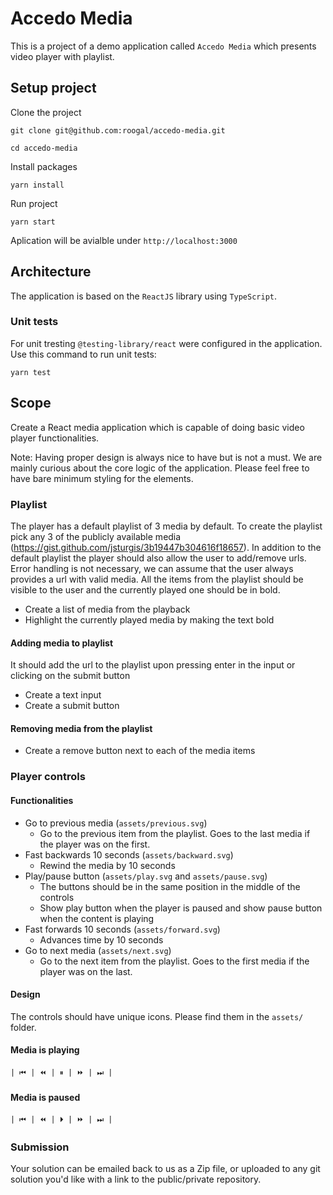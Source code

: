 # Accedo Media
This is a project of a demo application called `Accedo Media` which presents video player with playlist.

## Setup project

Clone the project
```
git clone git@github.com:roogal/accedo-media.git

cd accedo-media
```
Install packages
```
yarn install
```
Run project
```
yarn start
```
Aplication will be avialble under `http://localhost:3000`

## Architecture
The application is based on the `ReactJS` library using `TypeScript`.

### Unit tests
For unit tresting `@testing-library/react` were configured in the application.
Use this command to run unit tests:
```
yarn test
```

## Scope
Create a React media application which is capable of doing basic video player functionalities. 

Note: Having proper design is always nice to have but is not a must. We are mainly curious about the core logic of the application. Please feel free to have bare minimum styling for the elements.

### Playlist
The player has a default playlist of 3 media by default. To create the playlist pick any 3 of the publicly available media (https://gist.github.com/jsturgis/3b19447b304616f18657). 
In addition to the default playlist the player should also allow the user to add/remove urls. Error handling is not necessary, we can assume that the user always provides a url with valid media. All the items from the playlist should be visible to the user and the currently played one should be in bold.
- Create a list of media from the playback
- Highlight the currently played media by making the text bold

#### Adding media to playlist
It should add the url to the playlist upon pressing enter in the input or clicking on the submit button
- Create a text input
- Create a submit button

#### Removing media from the playlist
- Create a remove button next to each of the media items

### Player controls
#### Functionalities
- Go to previous media (`assets/previous.svg`)
  - Go to the previous item from the playlist. Goes to the last media if the player was on the first.
- Fast backwards 10 seconds (`assets/backward.svg`)
  - Rewind the media by 10 seconds
- Play/pause button (`assets/play.svg` and `assets/pause.svg`)
  - The buttons should be in the same position in the middle of the controls
  - Show play button when the player is paused and show pause button when the content is playing
- Fast forwards 10 seconds (`assets/forward.svg`)
  - Advances time by 10 seconds
- Go to next media (`assets/next.svg`)
  - Go to the next item from the playlist. Goes to the first media if the player was on the last.

#### Design
The controls should have unique icons. Please find them in the `assets/` folder.

#### Media is playing
```
| ⏮ | ⏪ | ⏸ | ⏩ | ⏭ |
```
#### Media is paused
```
| ⏮ | ⏪ | ⏵ | ⏩ | ⏭ |
```

### Submission
Your solution can be emailed back to us as a Zip file, or uploaded to any git solution you'd like with a link to the public/private repository.
